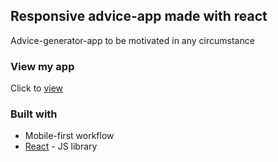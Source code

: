 ## Responsive advice-app made with react

Advice-generator-app to be motivated in any circumstance

### View my app

Click to [view](https://warisaremou.github.io/advice-generator-app/)

### Built with

- Mobile-first workflow
- [React](https://reactjs.org/) - JS library
